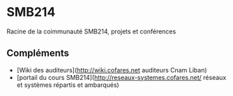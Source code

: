 SMB214
======

Racine de la coimmunauté SMB214, projets et conférences

## Compléments

* [Wiki des auditeurs](http://wiki.cofares.net auditeurs Cnam Liban)
* [portail du cours SMB214](http://reseaux-systemes.cofares.net/ réseaux et systèmes répartis et ambarqués)
